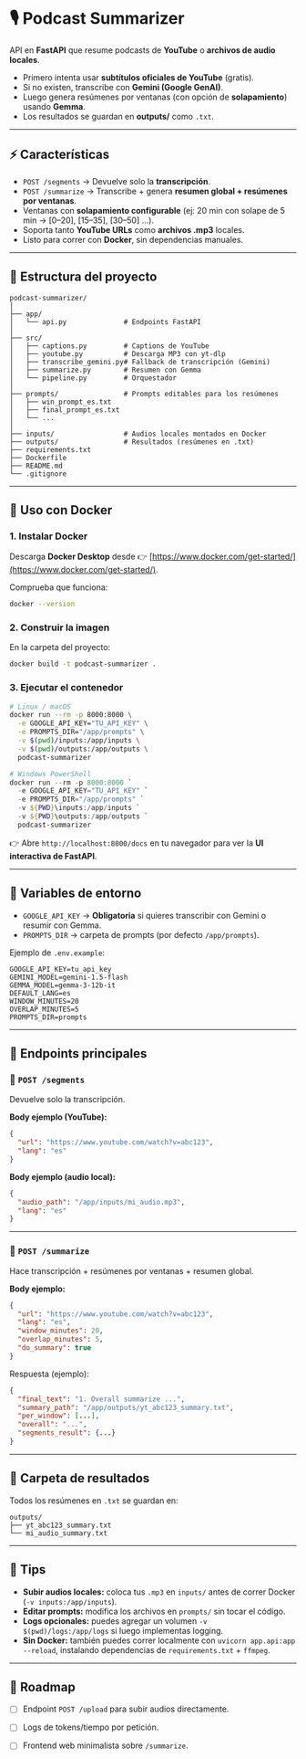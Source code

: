 
# 🎙️ Podcast Summarizer

API en **FastAPI** que resume podcasts de **YouTube** o **archivos de audio locales**.

* Primero intenta usar **subtítulos oficiales de YouTube** (gratis).
* Si no existen, transcribe con **Gemini (Google GenAI)**.
* Luego genera resúmenes por ventanas (con opción de **solapamiento**) usando **Gemma**.
* Los resultados se guardan en **outputs/** como `.txt`.

---

## ⚡️ Características

* `POST /segments` → Devuelve solo la **transcripción**.
* `POST /summarize` → Transcribe + genera **resumen global + resúmenes por ventanas**.
* Ventanas con **solapamiento configurable** (ej: 20 min con solape de 5 min → \[0–20], \[15–35], \[30–50] …).
* Soporta tanto **YouTube URLs** como **archivos .mp3** locales.
* Listo para correr con **Docker**, sin dependencias manuales.

---

## 📂 Estructura del proyecto

```text
podcast-summarizer/
│
├── app/
│   └── api.py              # Endpoints FastAPI
│
├── src/
│   ├── captions.py         # Captions de YouTube
│   ├── youtube.py          # Descarga MP3 con yt-dlp
│   ├── transcribe_gemini.py# Fallback de transcripción (Gemini)
│   ├── summarize.py        # Resumen con Gemma
│   └── pipeline.py         # Orquestador
│
├── prompts/                # Prompts editables para los resúmenes
│   ├── win_prompt_es.txt
│   ├── final_prompt_es.txt
│   └── ...
│
├── inputs/                 # Audios locales montados en Docker
├── outputs/                # Resultados (resúmenes en .txt)
├── requirements.txt
├── Dockerfile
├── README.md
└── .gitignore
```

---

## 🐳 Uso con Docker

### 1. Instalar Docker

Descarga **Docker Desktop** desde 👉 [https://www.docker.com/get-started/](https://www.docker.com/get-started/).

Comprueba que funciona:

```bash
docker --version
```

### 2. Construir la imagen

En la carpeta del proyecto:

```bash
docker build -t podcast-summarizer .
```

### 3. Ejecutar el contenedor

```bash
# Linux / macOS
docker run --rm -p 8000:8000 \
  -e GOOGLE_API_KEY="TU_API_KEY" \
  -e PROMPTS_DIR="/app/prompts" \
  -v $(pwd)/inputs:/app/inputs \
  -v $(pwd)/outputs:/app/outputs \
  podcast-summarizer
```

```powershell
# Windows PowerShell
docker run --rm -p 8000:8000 `
  -e GOOGLE_API_KEY="TU_API_KEY" `
  -e PROMPTS_DIR="/app/prompts" `
  -v ${PWD}\inputs:/app/inputs `
  -v ${PWD}\outputs:/app/outputs `
  podcast-summarizer
```

👉 Abre `http://localhost:8000/docs` en tu navegador para ver la **UI interactiva de FastAPI**.

---

## 🔑 Variables de entorno

* `GOOGLE_API_KEY` → **Obligatoria** si quieres transcribir con Gemini o resumir con Gemma.
* `PROMPTS_DIR` → carpeta de prompts (por defecto `/app/prompts`).

Ejemplo de `.env.example`:

```env
GOOGLE_API_KEY=tu_api_key
GEMINI_MODEL=gemini-1.5-flash
GEMMA_MODEL=gemma-3-12b-it
DEFAULT_LANG=es
WINDOW_MINUTES=20
OVERLAP_MINUTES=5
PROMPTS_DIR=prompts
```

---

## 📡 Endpoints principales

### 🔹 `POST /segments`

Devuelve solo la transcripción.

**Body ejemplo (YouTube):**

```json
{
  "url": "https://www.youtube.com/watch?v=abc123",
  "lang": "es"
}
```

**Body ejemplo (audio local):**

```json
{
  "audio_path": "/app/inputs/mi_audio.mp3",
  "lang": "es"
}
```

---

### 🔹 `POST /summarize`

Hace transcripción + resúmenes por ventanas + resumen global.

**Body ejemplo:**

```json
{
  "url": "https://www.youtube.com/watch?v=abc123",
  "lang": "es",
  "window_minutes": 20,
  "overlap_minutes": 5,
  "do_summary": true
}
```

Respuesta (ejemplo):

```json
{
  "final_text": "1. Overall summarize ...",
  "summary_path": "/app/outputs/yt_abc123_summary.txt",
  "per_window": [...],
  "overall": "...",
  "segments_result": {...}
}
```

---

## 📂 Carpeta de resultados

Todos los resúmenes en `.txt` se guardan en:

```
outputs/
├── yt_abc123_summary.txt
└── mi_audio_summary.txt
```

---

## 📄 Tips

* **Subir audios locales:** coloca tus `.mp3` en `inputs/` antes de correr Docker (`-v inputs:/app/inputs`).
* **Editar prompts:** modifica los archivos en `prompts/` sin tocar el código.
* **Logs opcionales:** puedes agregar un volumen `-v $(pwd)/logs:/app/logs` si luego implementas logging.
* **Sin Docker:** también puedes correr localmente con `uvicorn app.api:app --reload`, instalando dependencias de `requirements.txt` + `ffmpeg`.

---

## 🧪 Roadmap

* [ ] Endpoint `POST /upload` para subir audios directamente.
* [ ] Logs de tokens/tiempo por petición.
* [ ] Frontend web minimalista sobre `/summarize`.


